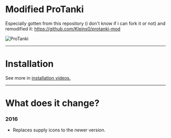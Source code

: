 # Modified ProTanki
Especially gotten from this repository (i don't know if i can fork it or not) and remodified it: https://github.com/Kleins0/protanki-mod

![ProTanki](https://user-images.githubusercontent.com/113231787/213283263-77d0d138-49a2-4da6-bd9e-c13f2c94f486.png)
____
# Installation
See more in <a href="https://www.youtube.com/watch?v=igAmb5755zg">installation videos.</a>
____
# What does it change?
<h3>2016</h3>

+ Replaces supply icons to the newer version.
